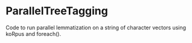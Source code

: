 # ParallelTreeTagging
Code to run parallel lemmatization on a string of character vectors using koRpus and foreach().
